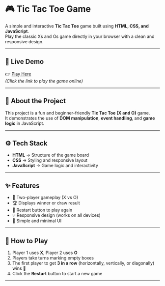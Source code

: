 # 🎮 Tic Tac Toe Game  

A simple and interactive **Tic Tac Toe** game built using **HTML, CSS, and JavaScript**.  
Play the classic Xs and Os game directly in your browser with a clean and responsive design.

---

## 🚀 Live Demo  
👉 [Play Here](https://raiyansiddique786.github.io/Tic-Tac-Toe/)  
*(Click the link to play the game online)*  

---

## 🧠 About the Project  
This project is a fun and beginner-friendly **Tic Tac Toe (X and O)** game.  
It demonstrates the use of **DOM manipulation**, **event handling**, and **game logic** in JavaScript.  

---

## ⚙️ Tech Stack  
- **HTML** → Structure of the game board  
- **CSS** → Styling and responsive layout  
- **JavaScript** → Game logic and interactivity  

---

## ✨ Features  
- 🎯 Two-player gameplay (X vs O)  
- 🏆 Displays winner or draw result  
- 🔁 Restart button to play again  
- 💡 Responsive design (works on all devices)  
- 🎨 Simple and minimal UI  

---

## 🧩 How to Play  
1. Player 1 uses **X**, Player 2 uses **O**  
2. Players take turns marking empty boxes  
3. The first player to get **3 in a row** (horizontally, vertically, or diagonally) wins 🎉  
4. Click the **Restart** button to start a new game  

---
